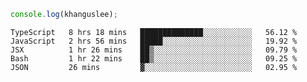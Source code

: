 ```js
console.log(khanguslee);
```

<!--START_SECTION:waka-->
```text
TypeScript   8 hrs 18 mins   ██████████████░░░░░░░░░░░   56.12 % 
JavaScript   2 hrs 56 mins   █████░░░░░░░░░░░░░░░░░░░░   19.92 % 
JSX          1 hr 26 mins    ██▒░░░░░░░░░░░░░░░░░░░░░░   09.79 % 
Bash         1 hr 22 mins    ██▒░░░░░░░░░░░░░░░░░░░░░░   09.25 % 
JSON         26 mins         ▓░░░░░░░░░░░░░░░░░░░░░░░░   02.95 % 
```
<!--END_SECTION:waka-->

<!--
**khanguslee/khanguslee** is a ✨ _special_ ✨ repository because its `README.md` (this file) appears on your GitHub profile.

Here are some ideas to get you started:

- 🔭 I’m currently working on ...
- 🌱 I’m currently learning ...
- 👯 I’m looking to collaborate on ...
- 🤔 I’m looking for help with ...
- 💬 Ask me about ...
- 📫 How to reach me: ...
- 😄 Pronouns: ...
- ⚡ Fun fact: ...
-->
